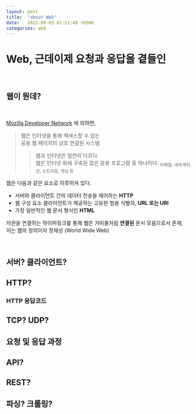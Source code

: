 ```yaml
---
layout: post
title:  "about Web"
date:   2022-09-03 02:21:48 +0900
categories: web
---
```


# Web, 근데이제 요청과 응답을 곁들인

<br/>

## 웹이 뭔데?

<br/>

[Mozilla Developer Network](https://developer.mozilla.org/en-US/docs/Glossary/World_Wide_Web) 에 의하면,  
> 웹은 인터넷을 통해 액세스할 수 있는  
> 공용 웹 페이지의 상호 연결된 시스템
> > 웹과 인터넷은 엄연히 다르다.  
> > 웹은 인터넷 위에 구축된 많은 응용 프로그램 중 하나이다. <sub>이메일, 네비게이션, 스트리밍, 게임 등</sub>

웹은 다음과 같은 요소로 이루어져 있다.

* 서버와 클라이언트 간의 데이터 전송을 제어하는 **HTTP**
* 웹 구성 요소 클라이언트가 제공하는 고유한 범용 식별자, **URL 또는 URI**
* 가장 일반적인 웹 문서 형식인 **HTML**
  
자원을 연결하는 하이퍼링크를 통해 웹은 거미줄처럼 **연결된** 문서 모음으로서 존재,  
이는 웹의 정의이자 정체성 (World Wide Web)

<br/>

## 서버? 클라이언트?

## HTTP?

### HTTP 응답코드

## TCP? UDP?

## 요청 및 응답 과정

## API?

## REST?

## 파싱? 크롤링?